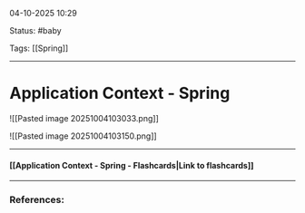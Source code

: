 
04-10-2025 10:29

Status: #baby

Tags: [[Spring]]

---
# Application Context - Spring


![[Pasted image 20251004103033.png]]


![[Pasted image 20251004103150.png]]

----
#### [[Application Context - Spring - Flashcards|Link to flashcards]]



---
### References:

